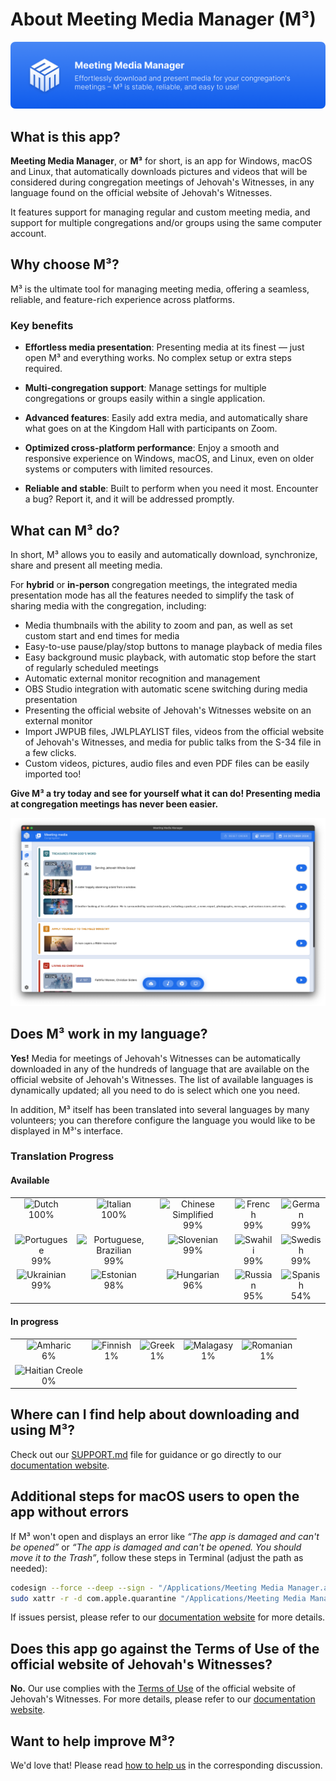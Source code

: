 <!-- markdownlint-disable no-inline-html -->

# About Meeting Media Manager (M³)

![M³ banner](./docs/src/assets/m3-banner.png)

## What is this app?

**Meeting Media Manager**, or **M³** for short, is an app for Windows, macOS and Linux, that automatically downloads pictures and videos that will be considered during congregation meetings of Jehovah's Witnesses, in any language found on the official website of Jehovah's Witnesses.

It features support for managing regular and custom meeting media, and support for multiple congregations and/or groups using the same computer account.

## Why choose M³?

M³ is the ultimate tool for managing meeting media, offering a seamless, reliable, and feature-rich experience across platforms.

### Key benefits

- **Effortless media presentation**: Presenting media at its finest — just open M³ and everything works. No complex setup or extra steps required.

- **Multi-congregation support**: Manage settings for multiple congregations or groups easily within a single application.

- **Advanced features**: Easily add extra media, and automatically share what goes on at the Kingdom Hall with participants on Zoom.

- **Optimized cross-platform performance**: Enjoy a smooth and responsive experience on Windows, macOS, and Linux, even on older systems or computers with limited resources.

- **Reliable and stable**: Built to perform when you need it most. Encounter a bug? Report it, and it will be addressed promptly.

## What can M³ do?

In short, M³ allows you to easily and automatically download, synchronize, share and present all meeting media.

For **hybrid** or **in-person** congregation meetings, the integrated media presentation mode has all the features needed to simplify the task of sharing media with the congregation, including:

- Media thumbnails with the ability to zoom and pan, as well as set custom start and end times for media
- Easy-to-use pause/play/stop buttons to manage playback of media files
- Easy background music playback, with automatic stop before the start of regularly scheduled meetings
- Automatic external monitor recognition and management
- OBS Studio integration with automatic scene switching during media presentation
- Presenting the official website of Jehovah's Witnesses website on an external monitor
- Import JWPUB files, JWLPLAYLIST files, videos from the official website of Jehovah's Witnesses, and media for public talks from the S-34 file in a few clicks.
- Custom videos, pictures, audio files and even PDF files can be easily imported too!

**Give M³ a try today and see for yourself what it can do! Presenting media at congregation meetings has never been easier.**

![M³ preview](./docs/src/assets/m3-preview.png)

## Does M³ work in my language?

**Yes!** Media for meetings of Jehovah's Witnesses can be automatically downloaded in any of the hundreds of language that are available on the official website of Jehovah's Witnesses. The list of available languages is dynamically updated; all you need to do is select which one you need.

In addition, M³ itself has been translated into several languages by many volunteers; you can therefore configure the language you would like to be displayed in M³'s interface.

### Translation Progress

<!-- markdownlint-capture -->
<!-- markdownlint-disable -->
<!-- prettier-ignore-start -->
<!-- CROWDIN-TRANSLATIONS-PROGRESS-ACTION-START -->


#### Available

<table><tr><td align="center" valign="top"><img width="30px" height="30px" title="Dutch" alt="Dutch" src="https://raw.githubusercontent.com/benjaminjonard/crowdin-translations-progress-action/1.0/flags/nl.png"></div><div align="center" valign="top">100%</td><td align="center" valign="top"><img width="30px" height="30px" title="Italian" alt="Italian" src="https://raw.githubusercontent.com/benjaminjonard/crowdin-translations-progress-action/1.0/flags/it.png"></div><div align="center" valign="top">100%</td><td align="center" valign="top"><img width="30px" height="30px" title="Chinese Simplified" alt="Chinese Simplified" src="https://raw.githubusercontent.com/benjaminjonard/crowdin-translations-progress-action/1.0/flags/zh-CN.png"></div><div align="center" valign="top">99%</td><td align="center" valign="top"><img width="30px" height="30px" title="French" alt="French" src="https://raw.githubusercontent.com/benjaminjonard/crowdin-translations-progress-action/1.0/flags/fr.png"></div><div align="center" valign="top">99%</td><td align="center" valign="top"><img width="30px" height="30px" title="German" alt="German" src="https://raw.githubusercontent.com/benjaminjonard/crowdin-translations-progress-action/1.0/flags/de.png"></div><div align="center" valign="top">99%</td></tr><tr><td align="center" valign="top"><img width="30px" height="30px" title="Portuguese" alt="Portuguese" src="https://raw.githubusercontent.com/benjaminjonard/crowdin-translations-progress-action/1.0/flags/pt-PT.png"></div><div align="center" valign="top">99%</td><td align="center" valign="top"><img width="30px" height="30px" title="Portuguese, Brazilian" alt="Portuguese, Brazilian" src="https://raw.githubusercontent.com/benjaminjonard/crowdin-translations-progress-action/1.0/flags/pt-BR.png"></div><div align="center" valign="top">99%</td><td align="center" valign="top"><img width="30px" height="30px" title="Slovenian" alt="Slovenian" src="https://raw.githubusercontent.com/benjaminjonard/crowdin-translations-progress-action/1.0/flags/sl.png"></div><div align="center" valign="top">99%</td><td align="center" valign="top"><img width="30px" height="30px" title="Swahili" alt="Swahili" src="https://raw.githubusercontent.com/benjaminjonard/crowdin-translations-progress-action/1.0/flags/sw.png"></div><div align="center" valign="top">99%</td><td align="center" valign="top"><img width="30px" height="30px" title="Swedish" alt="Swedish" src="https://raw.githubusercontent.com/benjaminjonard/crowdin-translations-progress-action/1.0/flags/sv-SE.png"></div><div align="center" valign="top">99%</td></tr><tr><td align="center" valign="top"><img width="30px" height="30px" title="Ukrainian" alt="Ukrainian" src="https://raw.githubusercontent.com/benjaminjonard/crowdin-translations-progress-action/1.0/flags/uk.png"></div><div align="center" valign="top">99%</td><td align="center" valign="top"><img width="30px" height="30px" title="Estonian" alt="Estonian" src="https://raw.githubusercontent.com/benjaminjonard/crowdin-translations-progress-action/1.0/flags/et.png"></div><div align="center" valign="top">98%</td><td align="center" valign="top"><img width="30px" height="30px" title="Hungarian" alt="Hungarian" src="https://raw.githubusercontent.com/benjaminjonard/crowdin-translations-progress-action/1.0/flags/hu.png"></div><div align="center" valign="top">96%</td><td align="center" valign="top"><img width="30px" height="30px" title="Russian" alt="Russian" src="https://raw.githubusercontent.com/benjaminjonard/crowdin-translations-progress-action/1.0/flags/ru.png"></div><div align="center" valign="top">95%</td><td align="center" valign="top"><img width="30px" height="30px" title="Spanish" alt="Spanish" src="https://raw.githubusercontent.com/benjaminjonard/crowdin-translations-progress-action/1.0/flags/es-ES.png"></div><div align="center" valign="top">54%</td></tr></table>

#### In progress

<table><tr><td align="center" valign="top"><img width="30px" height="30px" title="Amharic" alt="Amharic" src="https://raw.githubusercontent.com/benjaminjonard/crowdin-translations-progress-action/1.0/flags/am.png"></div><div align="center" valign="top">6%</td><td align="center" valign="top"><img width="30px" height="30px" title="Finnish" alt="Finnish" src="https://raw.githubusercontent.com/benjaminjonard/crowdin-translations-progress-action/1.0/flags/fi.png"></div><div align="center" valign="top">1%</td><td align="center" valign="top"><img width="30px" height="30px" title="Greek" alt="Greek" src="https://raw.githubusercontent.com/benjaminjonard/crowdin-translations-progress-action/1.0/flags/el.png"></div><div align="center" valign="top">1%</td><td align="center" valign="top"><img width="30px" height="30px" title="Malagasy" alt="Malagasy" src="https://raw.githubusercontent.com/benjaminjonard/crowdin-translations-progress-action/1.0/flags/mg.png"></div><div align="center" valign="top">1%</td><td align="center" valign="top"><img width="30px" height="30px" title="Romanian" alt="Romanian" src="https://raw.githubusercontent.com/benjaminjonard/crowdin-translations-progress-action/1.0/flags/ro.png"></div><div align="center" valign="top">1%</td></tr><tr><td align="center" valign="top"><img width="30px" height="30px" title="Haitian Creole" alt="Haitian Creole" src="https://raw.githubusercontent.com/benjaminjonard/crowdin-translations-progress-action/1.0/flags/ht.png"></div><div align="center" valign="top">0%</td></table>
<!-- CROWDIN-TRANSLATIONS-PROGRESS-ACTION-END -->
<!-- prettier-ignore-end -->
<!-- markdownlint-restore -->

## Where can I find help about downloading and using M³?

Check out our [SUPPORT.md](https://github.com/sircharlo/meeting-media-manager/blob/master/SUPPORT.md) file for guidance or go directly to our [documentation website](https://sircharlo.github.io/meeting-media-manager/).

## Additional steps for macOS users to open the app without errors

If M³ won't open and displays an error like _“The app is damaged and can't be opened”_ or _“The app is damaged and can't be opened. You should move it to the Trash”_, follow these steps in Terminal (adjust the path as needed):

```bash
codesign --force --deep --sign - "/Applications/Meeting Media Manager.app"
sudo xattr -r -d com.apple.quarantine "/Applications/Meeting Media Manager.app"
```

If issues persist, please refer to our [documentation website](https://sircharlo.github.io/meeting-media-manager/using-at-a-kingdom-hall#additional-steps-for-macos-users) for more details.

## Does this app go against the Terms of Use of the official website of Jehovah's Witnesses?

**No.** Our use complies with the [Terms of Use](https://www.jw.org/finder?docid=1011511&prefer=content) of the official website of Jehovah's Witnesses. For more details, please refer to our [documentation website](https://sircharlo.github.io/meeting-media-manager/faq#terms-of-use).

## Want to help improve M³?

We'd love that! Please read [how to help us](https://github.com/sircharlo/meeting-media-manager/discussions/2771) in the corresponding discussion.
